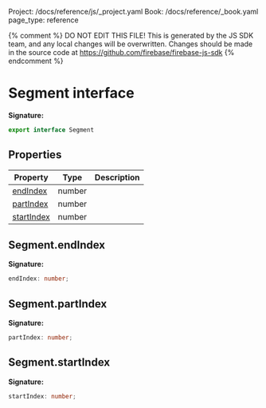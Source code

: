 Project: /docs/reference/js/_project.yaml
Book: /docs/reference/_book.yaml
page_type: reference

{% comment %}
DO NOT EDIT THIS FILE!
This is generated by the JS SDK team, and any local changes will be
overwritten. Changes should be made in the source code at
https://github.com/firebase/firebase-js-sdk
{% endcomment %}

# Segment interface

<b>Signature:</b>

```typescript
export interface Segment 
```

## Properties

|  Property | Type | Description |
|  --- | --- | --- |
|  [endIndex](./vertexai.segment.md#segmentendindex) | number |  |
|  [partIndex](./vertexai.segment.md#segmentpartindex) | number |  |
|  [startIndex](./vertexai.segment.md#segmentstartindex) | number |  |

## Segment.endIndex

<b>Signature:</b>

```typescript
endIndex: number;
```

## Segment.partIndex

<b>Signature:</b>

```typescript
partIndex: number;
```

## Segment.startIndex

<b>Signature:</b>

```typescript
startIndex: number;
```
